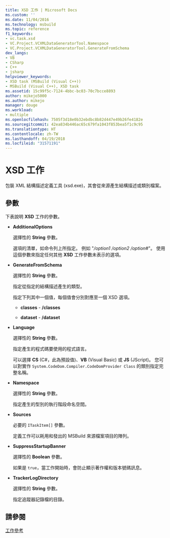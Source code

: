 ```yaml
---
title: XSD 工作 | Microsoft Docs
ms.custom: ''
ms.date: 11/04/2016
ms.technology: msbuild
ms.topic: reference
f1_keywords:
- vc.task.xsd
- VC.Project.VCXMLDataGeneratorTool.Namespace
- VC.Project.VCXMLDataGeneratorTool.GenerateFromSchema
dev_langs:
- VB
- CSharp
- C++
- jsharp
helpviewer_keywords:
- XSD task (MSBuild (Visual C++))
- MSBuild (Visual C++), XSD task
ms.assetid: 15c99f5c-7124-4bbc-bc03-70c7bcce8893
author: mikejo5000
ms.author: mikejo
manager: douge
ms.workload:
- multiple
ms.openlocfilehash: 7505f3d18e0b32ebdbc8b82d447e49b26fe4182e
ms.sourcegitcommit: 42ea834b446ac65c679fa1043f853bea5f1c9c95
ms.translationtype: HT
ms.contentlocale: zh-TW
ms.lasthandoff: 04/19/2018
ms.locfileid: "31571191"
---
```

# <a name="xsd-task"></a>XSD 工作
包裝 XML 結構描述定義工具 (xsd.exe)，其會從來源產生結構描述或類別檔案。  
  
## <a name="parameters"></a>參數  
 下表說明 **XSD** 工作的參數。  
  
-   **AdditionalOptions**  
  
     選擇性的 **String** 參數。  
  
     選項的清單，如命令列上所指定。 例如 "*/option1 /option2 /option#*"。 使用這個參數來指定任何其他 **XSD** 工作參數未表示的選項。  
  
-   **GenerateFromSchema**  
  
     選擇性的 **String** 參數。  
  
     指定從指定的結構描述產生的類型。  
  
     指定下列其中一個值，每個值會分別對應至一個 XSD 選項。  
  
    -   **classes** - **/classes**  
  
    -   **dataset** - **/dataset**  
  
-   **Language**  
  
     選擇性的 **String** 參數。  
  
     指定產生的程式碼要使用的程式語言。  
  
     可以選擇 **CS** (C#，此為預設值)、**VB** (Visual Basic) 或 **JS** (JScript)。 您可以對實作 `System.CodeDom.Compiler.CodeDomProvider Class` 的類別指定完整名稱。  
  
-   **Namespace**  
  
     選擇性的 **String** 參數。  
  
     指定產生的型別的執行階段命名空間。  
  
-   **Sources**  
  
     必要的 `ITaskItem[]` 參數。  
  
     定義工作可以耗用和發出的 MSBuild 來源檔案項目的陣列。  
  
-   **SuppressStartupBanner**  
  
     選擇性的 **Boolean** 參數。  
  
     如果是 `true`，當工作開始時，會防止顯示著作權和版本號碼訊息。  
  
-   **TrackerLogDirectory**  
  
     選擇性的 **String** 參數。  
  
     指定追蹤器記錄檔的目錄。  
  
## <a name="see-also"></a>請參閱  
 [工作參考](../msbuild/msbuild-task-reference.md)